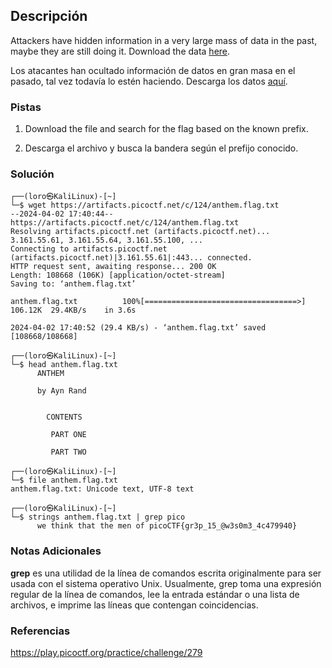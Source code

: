 ## Descripción
Attackers have hidden information in a very large mass of data in the past, maybe they are still doing it. Download the data [here](https://artifacts.picoctf.net/c/124/anthem.flag.txt).

Los atacantes han ocultado información de datos en gran masa en el pasado, tal vez todavía lo estén haciendo. Descarga los datos [aquí](https://artifacts.picoctf.net/c/124/anthem.flag.txt).
### Pistas
1. Download the file and search for the flag based on the known prefix.

1. Descarga el archivo y busca la bandera según el prefijo conocido.
### Solución
```
┌──(loro㉿KaliLinux)-[~]
└─$ wget https://artifacts.picoctf.net/c/124/anthem.flag.txt 
--2024-04-02 17:40:44--  https://artifacts.picoctf.net/c/124/anthem.flag.txt
Resolving artifacts.picoctf.net (artifacts.picoctf.net)... 3.161.55.61, 3.161.55.64, 3.161.55.100, ...
Connecting to artifacts.picoctf.net (artifacts.picoctf.net)|3.161.55.61|:443... connected.
HTTP request sent, awaiting response... 200 OK
Length: 108668 (106K) [application/octet-stream]
Saving to: ‘anthem.flag.txt’

anthem.flag.txt          100%[==================================>] 106.12K  29.4KB/s    in 3.6s    

2024-04-02 17:40:52 (29.4 KB/s) - ‘anthem.flag.txt’ saved [108668/108668]
                                                                                                    
┌──(loro㉿KaliLinux)-[~]
└─$ head anthem.flag.txt
      ANTHEM

      by Ayn Rand


        CONTENTS

         PART ONE

         PART TWO
                                                                                                    
┌──(loro㉿KaliLinux)-[~]
└─$ file anthem.flag.txt
anthem.flag.txt: Unicode text, UTF-8 text
                                                                                                    
┌──(loro㉿KaliLinux)-[~]
└─$ strings anthem.flag.txt | grep pico
      we think that the men of picoCTF{gr3p_15_@w3s0m3_4c479940}
```
### Notas Adicionales
**grep** es una utilidad de la línea de comandos escrita originalmente para ser usada con el sistema operativo Unix. Usualmente, grep toma una expresión regular de la línea de comandos, lee la entrada estándar o una lista de archivos, e imprime las líneas que contengan coincidencias.
### Referencias
https://play.picoctf.org/practice/challenge/279